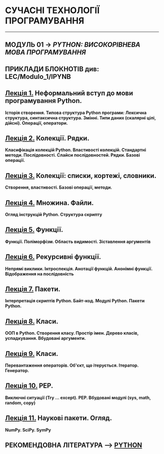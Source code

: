 # **СУЧАСНІ ТЕХНОЛОГІЇ ПРОГРАМУВАННЯ**
***
## **МОДУЛЬ 01** -> *PYTHON: ВИСОКОРІВНЕВА МОВА ПРОГРАМУВАННЯ*
## ПРИКЛАДИ БЛОКНОТІВ див: LEC/Modulo_1/IPYNB
## [**Лекція 1.**](2021_MPT_Lec_01_.pdf) Неформальний вступ до мови програмування Python.  
**Історія створення. Типова структура Python програми: Лексична структура, синтаксична структура. Змінні. Типи даних (скалярні цілі, дійсні). Операції, оператори.**

## [**Лекція 2.**](2021_MPT_Lec_02_.pdf) Колекції. Рядки.  
**Класифікація колекцій Python. Властивості колекцій. Стандартні методи. Послідовності. Слайси послідовностей. Рядки. Базові операції.**

## [**Лекція 3.**](2021_MPT_Lec_03_.pdf) Колекції: списки, кортежі, словники.  
**Створення, властивості. Базові операції, методи.**

## [**Лекція 4.**](2021_MPT_Lec_04_.pdf) Множина. Файли.
**Огляд інструкцій Python. Структура скрипту**

## [**Лекція 5.**](2021_MPT_Lec_05_.pdf) Функції.  
**Функції. Поліморфізм. Область видимості. Зіставлення аргументів**

## [**Лекція 6.**](2021_MPT_Lec_06_.pdf) Рекурсивні функції.  
**Непрямі виклики. Інтроспекція. Анотації функцій. Анонімні функції. Відображення на послідовність**

## [**Лекція 7.**](2021_MPT_Lec_07_.pdf) Пакети.  
**Інтерпретація скриптів Python. Байт-код. Модулі Python. Пакети Python.**

## [**Лекція 8.**](2021_MPT_Lec_08_.pdf) Класи.  
**ООП в Python. Створення класу.  Простір імен. Дерево класів, успадкування. Вбудовані аргументи.**

## [**Лекція 9.**](2021_MPT_Lec_09_.pdf) Класи.  
**Перевантаження операторів. Об'єкт, що ітерується. Ітератор. Генератор.**

## [**Лекція 10.**](2021_MPT_Lec_10_.pdf) PEP.  
**Виключні ситуації (Try … except). PEP. Вбудовані модулі (sys, math, random, copy)**

## [**Лекція 11.**](2021_MPT_Lec_11_.pdf) Наукові пакети. Огляд.  
**NumPy. SciPy. SymPy**


## **РЕКОМЕНДОВНА ЛІТЕРАТУРА** --> [**PYTHON**](/Biblio/PYTHON_books_.md)
